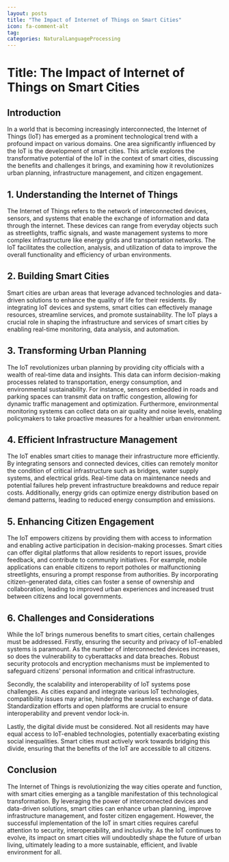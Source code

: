 ```yaml
---
layout: posts
title: "The Impact of Internet of Things on Smart Cities"
icon: fa-comment-alt
tag:      
categories: NaturalLanguageProcessing
---
```



# Title: The Impact of Internet of Things on Smart Cities

## Introduction

In a world that is becoming increasingly interconnected, the Internet of Things (IoT) has emerged as a prominent technological trend with a profound impact on various domains. One area significantly influenced by the IoT is the development of smart cities. This article explores the transformative potential of the IoT in the context of smart cities, discussing the benefits and challenges it brings, and examining how it revolutionizes urban planning, infrastructure management, and citizen engagement.

## 1. Understanding the Internet of Things

The Internet of Things refers to the network of interconnected devices, sensors, and systems that enable the exchange of information and data through the internet. These devices can range from everyday objects such as streetlights, traffic signals, and waste management systems to more complex infrastructure like energy grids and transportation networks. The IoT facilitates the collection, analysis, and utilization of data to improve the overall functionality and efficiency of urban environments.

## 2. Building Smart Cities

Smart cities are urban areas that leverage advanced technologies and data-driven solutions to enhance the quality of life for their residents. By integrating IoT devices and systems, smart cities can effectively manage resources, streamline services, and promote sustainability. The IoT plays a crucial role in shaping the infrastructure and services of smart cities by enabling real-time monitoring, data analysis, and automation.

## 3. Transforming Urban Planning

The IoT revolutionizes urban planning by providing city officials with a wealth of real-time data and insights. This data can inform decision-making processes related to transportation, energy consumption, and environmental sustainability. For instance, sensors embedded in roads and parking spaces can transmit data on traffic congestion, allowing for dynamic traffic management and optimization. Furthermore, environmental monitoring systems can collect data on air quality and noise levels, enabling policymakers to take proactive measures for a healthier urban environment.

## 4. Efficient Infrastructure Management

The IoT enables smart cities to manage their infrastructure more efficiently. By integrating sensors and connected devices, cities can remotely monitor the condition of critical infrastructure such as bridges, water supply systems, and electrical grids. Real-time data on maintenance needs and potential failures help prevent infrastructure breakdowns and reduce repair costs. Additionally, energy grids can optimize energy distribution based on demand patterns, leading to reduced energy consumption and emissions.

## 5. Enhancing Citizen Engagement

The IoT empowers citizens by providing them with access to information and enabling active participation in decision-making processes. Smart cities can offer digital platforms that allow residents to report issues, provide feedback, and contribute to community initiatives. For example, mobile applications can enable citizens to report potholes or malfunctioning streetlights, ensuring a prompt response from authorities. By incorporating citizen-generated data, cities can foster a sense of ownership and collaboration, leading to improved urban experiences and increased trust between citizens and local governments.

## 6. Challenges and Considerations

While the IoT brings numerous benefits to smart cities, certain challenges must be addressed. Firstly, ensuring the security and privacy of IoT-enabled systems is paramount. As the number of interconnected devices increases, so does the vulnerability to cyberattacks and data breaches. Robust security protocols and encryption mechanisms must be implemented to safeguard citizens' personal information and critical infrastructure.

Secondly, the scalability and interoperability of IoT systems pose challenges. As cities expand and integrate various IoT technologies, compatibility issues may arise, hindering the seamless exchange of data. Standardization efforts and open platforms are crucial to ensure interoperability and prevent vendor lock-in.

Lastly, the digital divide must be considered. Not all residents may have equal access to IoT-enabled technologies, potentially exacerbating existing social inequalities. Smart cities must actively work towards bridging this divide, ensuring that the benefits of the IoT are accessible to all citizens.

## Conclusion

The Internet of Things is revolutionizing the way cities operate and function, with smart cities emerging as a tangible manifestation of this technological transformation. By leveraging the power of interconnected devices and data-driven solutions, smart cities can enhance urban planning, improve infrastructure management, and foster citizen engagement. However, the successful implementation of the IoT in smart cities requires careful attention to security, interoperability, and inclusivity. As the IoT continues to evolve, its impact on smart cities will undoubtedly shape the future of urban living, ultimately leading to a more sustainable, efficient, and livable environment for all.
